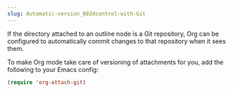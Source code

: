 ```yaml
---
slug: Automatic-version_002dcontrol-with-Git
---
```


If the directory attached to an outline node is a Git repository, Org can be configured to automatically commit changes to that repository when it sees them.

To make Org mode take care of versioning of attachments for you, add the following to your Emacs config:

```lisp
(require 'org-attach-git)
```
